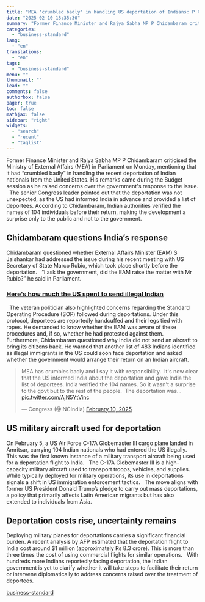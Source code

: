 ```yaml
---
title: "MEA 'crumbled badly' in handling US deportation of Indians: P Chidambaram"
date: "2025-02-10 18:35:30"
summary: "Former Finance Minister and Rajya Sabha MP P Chidambaram criticised the Ministry of External Affairs (MEA) in Parliament on Monday, mentioning that it had “crumbled badly” in handling the recent deportation of Indian nationals from the United States. His remarks came during the Budget session as he raised concerns over..."
categories:
  - "business-standard"
lang:
  - "en"
translations:
  - "en"
tags:
  - "business-standard"
menu: ""
thumbnail: ""
lead: ""
comments: false
authorbox: false
pager: true
toc: false
mathjax: false
sidebar: "right"
widgets:
  - "search"
  - "recent"
  - "taglist"
---
```


Former Finance Minister and Rajya Sabha MP P Chidambaram criticised the Ministry of External Affairs (MEA) in Parliament on Monday, mentioning that it had “crumbled badly” in handling the recent deportation of Indian nationals from the United States. His remarks came during the Budget session as he raised concerns over the government's response to the issue.
 
The senior Congress leader pointed out that the deportation was not unexpected, as the US had informed India in advance and provided a list of deportees. According to Chidambaram, Indian authorities verified the names of 104 individuals before their return, making the development a surprise only to the public and not to the government. 
 

Chidambaram questions India’s response
--------------------------------------

Chidambaram questioned whether External Affairs Minister (EAM) S Jaishankar had addressed the issue during his recent meeting with US Secretary of State Marco Rubio, which took place shortly before the deportation.
 
“I ask the government, did the EAM raise the matter with Mr Rubio?” he said in Parliament. 
### **[Here's how much the US spent to send illegal Indian](https://www.business-standard.com/external-affairs-defence-security/news/trump-military-deportation-costs-india-125020700665_1.html)**


 
The veteran politician also highlighted concerns regarding the Standard Operating Procedure (SOP) followed during deportations. Under this protocol, deportees are reportedly handcuffed and their legs tied with ropes. He demanded to know whether the EAM was aware of these procedures and, if so, whether he had protested against them.
 
Furthermore, Chidambaram questioned why India did not send an aircraft to bring its citizens back. He warned that another list of 483 Indians identified as illegal immigrants in the US could soon face deportation and asked whether the government would arrange their return on an Indian aircraft.
 
> MEA has crumbles badly and I say it with responsibility.  It's now clear that the US informed India about the deportation and gave India the list of deportees. India verified the 104 names. So it wasn't a surprise to the govt but to the rest of the people.  The deportation was… [pic.twitter.com/AjN5YtVinc](https://t.co/AjN5YtVinc)
> 
> — Congress (@INCIndia) [February 10, 2025](https://twitter.com/INCIndia/status/1888879755145158813?ref_src=twsrc%5Etfw)


  

US military aircraft used for deportation
-----------------------------------------

On February 5, a US Air Force C-17A Globemaster III cargo plane landed in Amritsar, carrying 104 Indian nationals who had entered the US illegally. This was the first known instance of a military transport aircraft being used for a deportation flight to India.
 
The C-17A Globemaster III is a high-capacity military aircraft used to transport troops, vehicles, and supplies. While typically deployed for military operations, its use in deportations signals a shift in US immigration enforcement tactics.
 
The move aligns with former US President Donald Trump’s pledge to carry out mass deportations, a policy that primarily affects Latin American migrants but has also extended to individuals from Asia.
 

Deportation costs rise, uncertainty remains
-------------------------------------------

Deploying military planes for deportations carries a significant financial burden. A recent analysis by AFP estimated that the deportation flight to India cost around $1 million (approximately Rs 8.3 crore). This is more than three times the cost of using commercial flights for similar operations.
 
With hundreds more Indians reportedly facing deportation, the Indian government is yet to clarify whether it will take steps to facilitate their return or intervene diplomatically to address concerns raised over the treatment of deportees.

[business-standard](https://www.business-standard.com/politics/chidambaram-criticizes-india-mea-us-deportation-response-rajya-sabha-125021000818_1.html)
